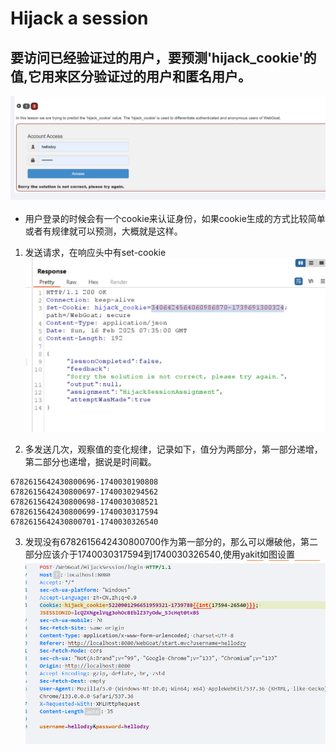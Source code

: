 # Hijack a session  


## 要访问已经验证过的用户，要预测'hijack_cookie'的值,它用来区分验证过的用户和匿名用户。  

![alt text](image.png)  

- 用户登录的时候会有一个cookie来认证身份，如果cookie生成的方式比较简单或者有规律就可以预测，大概就是这样。  
1. 发送请求，在响应头中有set-cookie  
![alt text](image-1.png)  

2. 多发送几次，观察值的变化规律，记录如下，值分为两部分，第一部分递增，第二部分也递增，据说是时间戳。  
```
6782615642430800696-1740030190808  
6782615642430800697-1740030294562  
6782615642430800698-1740030308521
6782615642430800699-1740030317594
6782615642430800701-1740030326540
```  
3. 发现没有6782615642430800700作为第一部分的，那么可以爆破他，第二部分应该介于1740030317594到1740030326540,使用yakit如图设置  
![alt text](image-2.png)  


